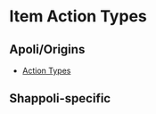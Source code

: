 # Item Action Types

## Apoli/Origins

-   [Action Types](https://origins.readthedocs.io/en/latest/types/item_action_types/)

## Shappoli-specific
